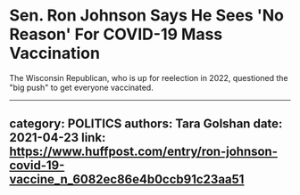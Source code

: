 # Sen. Ron Johnson Says He Sees 'No Reason' For COVID-19 Mass Vaccination

The Wisconsin Republican, who is up for reelection in 2022, questioned the "big push" to get everyone vaccinated.

---
category: POLITICS
authors: Tara Golshan
date: 2021-04-23
link: https://www.huffpost.com/entry/ron-johnson-covid-19-vaccine_n_6082ec86e4b0ccb91c23aa51
---
